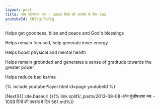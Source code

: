 ```yaml
---
layout: post
title: ओम सर्वस्यया नमः - 1008 दिनों की तपस्या में दिन 562
youtubeId: KNTagiToKCg
---
```

 
 
Helps get goodness, bliss and peace and God's blessings
 
Helps remain focused, help generate inner energy 
 
Helps boost physical and mental health 
 
Helps remain grounded and generates a sense of gratitude towards the greater power 
 
Helps reduce bad karma
 
 
 
 


{% include youtubePlayer.html id=page.youtubeId %}
 
[Next]({{ site.baseurl }}{% link  split1/_posts/2013-08-08-ओम गुंऔषधाया नमः - 1008 दिनों की तपस्या में दिन 561.md%})
 
